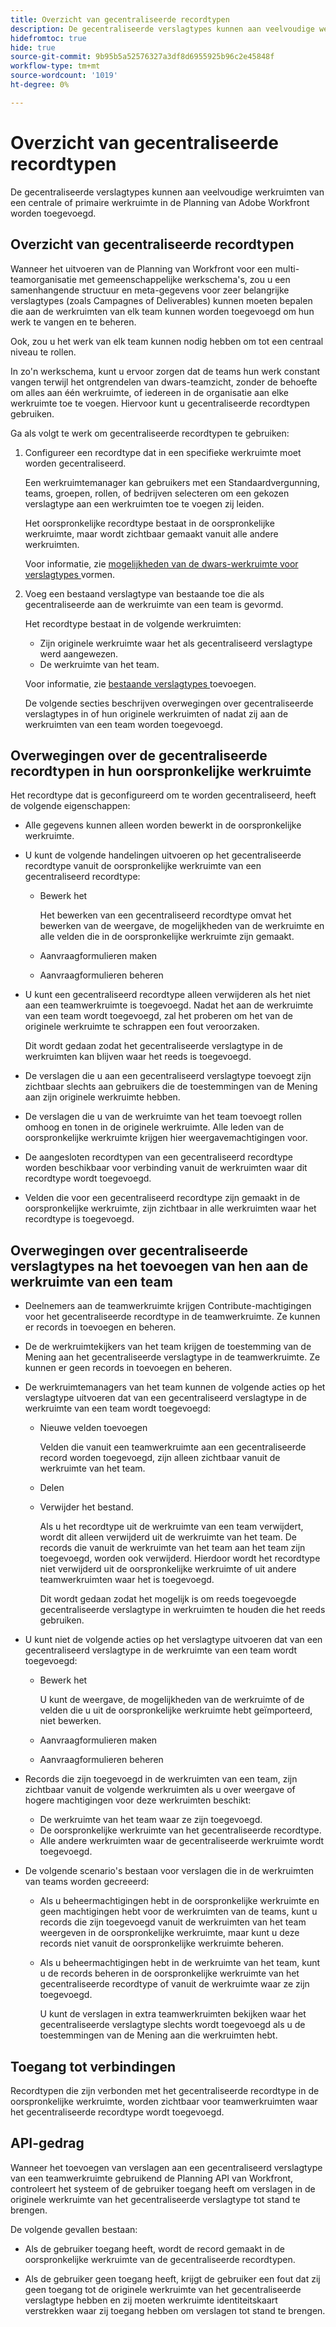 ```yaml
---
title: Overzicht van gecentraliseerde recordtypen
description: De gecentraliseerde verslagtypes kunnen aan veelvoudige werkruimten van een centrale of primaire werkruimte in de Planning van Adobe Workfront worden toegevoegd.
hidefromtoc: true
hide: true
source-git-commit: 9b95b5a52576327a3df8d6955925b96c2e45848f
workflow-type: tm+mt
source-wordcount: '1019'
ht-degree: 0%

---
```


<!-- add these to the metadata, when making this public: 

feature: Workfront Planning
role: User, Admin
author: Alina
recommendations: noDisplay, noCatalog
-->

# Overzicht van gecentraliseerde recordtypen

De gecentraliseerde verslagtypes kunnen aan veelvoudige werkruimten van een centrale of primaire werkruimte in de Planning van Adobe Workfront worden toegevoegd.

## Overzicht van gecentraliseerde recordtypen

Wanneer het uitvoeren van de Planning van Workfront voor een multi-teamorganisatie met gemeenschappelijke werkschema&#39;s, zou u een samenhangende structuur en meta-gegevens voor zeer belangrijke verslagtypes (zoals Campagnes of Deliverables) kunnen moeten bepalen die aan de werkruimten van elk team kunnen worden toegevoegd om hun werk te vangen en te beheren.

Ook, zou u het werk van elk team kunnen nodig hebben om tot een centraal niveau te rollen.

In zo&#39;n werkschema, kunt u ervoor zorgen dat de teams hun werk constant vangen terwijl het ontgrendelen van dwars-teamzicht, zonder de behoefte om alles aan één werkruimte, of iedereen in de organisatie aan elke werkruimte toe te voegen. Hiervoor kunt u gecentraliseerde recordtypen gebruiken.

Ga als volgt te werk om gecentraliseerde recordtypen te gebruiken:

1. Configureer een recordtype dat in een specifieke werkruimte moet worden gecentraliseerd.

   Een werkruimtemanager kan gebruikers met een Standaardvergunning, teams, groepen, rollen, of bedrijven selecteren om een gekozen verslagtype aan een werkruimten toe te voegen zij leiden.

   Het oorspronkelijke recordtype bestaat in de oorspronkelijke werkruimte, maar wordt zichtbaar gemaakt vanuit alle andere werkruimten.

   Voor informatie, zie [ mogelijkheden van de dwars-werkruimte voor verslagtypes ](/help/quicksilver/planning/architecture/configure-record-type-cross-workspace-capabilities.md) vormen.
1. Voeg een bestaand verslagtype van bestaande toe die als gecentraliseerde aan de werkruimte van een team is gevormd.

   Het recordtype bestaat in de volgende werkruimten:

   * Zijn originele werkruimte waar het als gecentraliseerd verslagtype werd aangewezen.
   * De werkruimte van het team.

   Voor informatie, zie [ bestaande verslagtypes ](/help/quicksilver/planning/architecture/add-cross-workspace-record-types.md) toevoegen.

   De volgende secties beschrijven overwegingen over gecentraliseerde verslagtypes in of hun originele werkruimten of nadat zij aan de werkruimten van een team worden toegevoegd.

## Overwegingen over de gecentraliseerde recordtypen in hun oorspronkelijke werkruimte

Het recordtype dat is geconfigureerd om te worden gecentraliseerd, heeft de volgende eigenschappen:

* Alle gegevens kunnen alleen worden bewerkt in de oorspronkelijke werkruimte.

* U kunt de volgende handelingen uitvoeren op het gecentraliseerde recordtype vanuit de oorspronkelijke werkruimte van een gecentraliseerd recordtype:

   * Bewerk het

     Het bewerken van een gecentraliseerd recordtype omvat het bewerken van de weergave, de mogelijkheden van de werkruimte en alle velden die in de oorspronkelijke werkruimte zijn gemaakt.
   * Aanvraagformulieren maken
   * Aanvraagformulieren beheren

* U kunt een gecentraliseerd recordtype alleen verwijderen als het niet aan een teamwerkruimte is toegevoegd. Nadat het aan de werkruimte van een team wordt toegevoegd, zal het proberen om het van de originele werkruimte te schrappen een fout veroorzaken.

  Dit wordt gedaan zodat het gecentraliseerde verslagtype in de werkruimten kan blijven waar het reeds is toegevoegd.
* De verslagen die u aan een gecentraliseerd verslagtype toevoegt zijn zichtbaar slechts aan gebruikers die de toestemmingen van de Mening aan zijn originele werkruimte hebben.
* De verslagen die u van de werkruimte van het team toevoegt rollen omhoog en tonen in de originele werkruimte. Alle leden van de oorspronkelijke werkruimte krijgen hier weergavemachtigingen voor.

* De aangesloten recordtypen van een gecentraliseerd recordtype worden beschikbaar voor verbinding vanuit de werkruimten waar dit recordtype wordt toegevoegd.

* Velden die voor een gecentraliseerd recordtype zijn gemaakt in de oorspronkelijke werkruimte, zijn zichtbaar in alle werkruimten waar het recordtype is toegevoegd.

## Overwegingen over gecentraliseerde verslagtypes na het toevoegen van hen aan de werkruimte van een team

* Deelnemers aan de teamwerkruimte krijgen Contribute-machtigingen voor het gecentraliseerde recordtype in de teamwerkruimte. Ze kunnen er records in toevoegen en beheren.

* De de werkruimtekijkers van het team krijgen de toestemming van de Mening aan het gecentraliseerde verslagtype in de teamwerkruimte. Ze kunnen er geen records in toevoegen en beheren.

* De werkruimtemanagers van het team kunnen de volgende acties op het verslagtype uitvoeren dat van een gecentraliseerd verslagtype in de werkruimte van een team wordt toegevoegd:

   * Nieuwe velden toevoegen

     Velden die vanuit een teamwerkruimte aan een gecentraliseerde record worden toegevoegd, zijn alleen zichtbaar vanuit de werkruimte van het team.
   * Delen
   * Verwijder het bestand.

     Als u het recordtype uit de werkruimte van een team verwijdert, wordt dit alleen verwijderd uit de werkruimte van het team. De records die vanuit de werkruimte van het team aan het team zijn toegevoegd, worden ook verwijderd. Hierdoor wordt het recordtype niet verwijderd uit de oorspronkelijke werkruimte of uit andere teamwerkruimten waar het is toegevoegd.

     Dit wordt gedaan zodat het mogelijk is om reeds toegevoegde gecentraliseerde verslagtype in werkruimten te houden die het reeds gebruiken.

* U kunt niet de volgende acties op het verslagtype uitvoeren dat van een gecentraliseerd verslagtype in de werkruimte van een team wordt toegevoegd:

   * Bewerk het

     U kunt de weergave, de mogelijkheden van de werkruimte of de velden die u uit de oorspronkelijke werkruimte hebt geïmporteerd, niet bewerken.
   * Aanvraagformulieren maken
   * Aanvraagformulieren beheren

* Records die zijn toegevoegd in de werkruimten van een team, zijn zichtbaar vanuit de volgende werkruimten als u over weergave of hogere machtigingen voor deze werkruimten beschikt:

   * De werkruimte van het team waar ze zijn toegevoegd.
   * De oorspronkelijke werkruimte van het gecentraliseerde recordtype.
   * Alle andere werkruimten waar de gecentraliseerde werkruimte wordt toegevoegd.

* De volgende scenario&#39;s bestaan voor verslagen die in de werkruimten van teams worden gecreeerd:

   * Als u beheermachtigingen hebt in de oorspronkelijke werkruimte en geen machtigingen hebt voor de werkruimten van de teams, kunt u records die zijn toegevoegd vanuit de werkruimten van het team weergeven in de oorspronkelijke werkruimte, maar kunt u deze records niet vanuit de oorspronkelijke werkruimte beheren.
   * Als u beheermachtigingen hebt in de werkruimte van het team, kunt u de records beheren in de oorspronkelijke werkruimte van het gecentraliseerde recordtype of vanuit de werkruimte waar ze zijn toegevoegd.

     U kunt de verslagen in extra teamwerkruimten bekijken waar het gecentraliseerde verslagtype slechts wordt toegevoegd als u de toestemmingen van de Mening aan die werkruimten hebt.

## Toegang tot verbindingen

Recordtypen die zijn verbonden met het gecentraliseerde recordtype in de oorspronkelijke werkruimte, worden zichtbaar voor teamwerkruimten waar het gecentraliseerde recordtype wordt toegevoegd.

## API-gedrag

Wanneer het toevoegen van verslagen aan een gecentraliseerd verslagtype van een teamwerkruimte gebruikend de Planning API van Workfront, controleert het systeem of de gebruiker toegang heeft om verslagen in de originele werkruimte van het gecentraliseerde verslagtype tot stand te brengen.

De volgende gevallen bestaan:

* Als de gebruiker toegang heeft, wordt de record gemaakt in de oorspronkelijke werkruimte van de gecentraliseerde recordtypen.

* Als de gebruiker geen toegang heeft, krijgt de gebruiker een fout dat zij geen toegang tot de originele werkruimte van het gecentraliseerde verslagtype hebben en zij moeten werkruimte identiteitskaart verstrekken waar zij toegang hebben om verslagen tot stand te brengen.